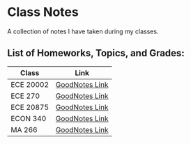 # Class Notes
A collection of notes I have taken during my classes.

## List of Homeworks, Topics, and Grades:


| Class     | Link
| ------------ | -------------------------
| ECE 20002 | [GoodNotes Link](/HW%2004)
| ECE 270 | [GoodNotes Link](/HW%2004)
| ECE 20875 | [GoodNotes Link](https://web.goodnotes.com/s/aoOaiG6jiAtjnbEXfqG8rV)
| ECON 340 | [GoodNotes Link](/HW%2004)
| MA 266 | [GoodNotes Link](/HW%2004)

